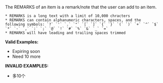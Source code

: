 <!-- markdownlint-disable-file first-line-h1 -->
The REMARKS of an item is a remark/note that the user can add to an item.

```info
* REMARKS is a long text with a limit of 10,000 chracters
* REMARKS can contain alphanumeric characters, spaces, and the following symbols: `?` `'` `.` `"` `[` `]` `{` `}` `(` `)` `+` `^` `$` `*` `-` `,` `:` `;` `@` `!` `#` `%` `&` `_` `=`
* REMARKS will have leading and trailing spaces trimmed
```

**Valid Examples:**

* Expiring soon
* Need 10 more

**INVALID EXAMPLES:**

* 多10个
